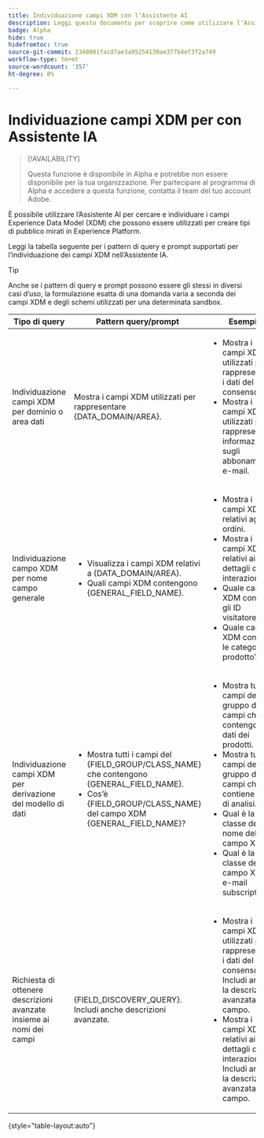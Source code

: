 ```yaml
---
title: Individuazione campi XDM con l’Assistente AI
description: Leggi questo documento per scoprire come utilizzare l’Assistente all’intelligenza artificiale per l’individuazione dei campi di Experience Data Model (XDM).
badge: Alpha
hide: true
hidefromtoc: true
source-git-commit: 2348001facd7ae3a95254130ae377b4ef3f2a749
workflow-type: tm+mt
source-wordcount: '357'
ht-degree: 0%

---
```


# Individuazione campi XDM per con Assistente IA

>[!AVAILABILITY]
>
>Questa funzione è disponibile in Alpha e potrebbe non essere disponibile per la tua organizzazione. Per partecipare al programma di Alpha e accedere a questa funzione, contatta il team del tuo account Adobe.

È possibile utilizzare l’Assistente AI per cercare e individuare i campi Experience Data Model (XDM) che possono essere utilizzati per creare tipi di pubblico mirati in Experience Platform.

Leggi la tabella seguente per i pattern di query e prompt supportati per l’individuazione dei campi XDM nell’Assistente IA.

>[!TIP]
>
>Anche se i pattern di query e prompt possono essere gli stessi in diversi casi d’uso, la formulazione esatta di una domanda varia a seconda dei campi XDM e degli schemi utilizzati per una determinata sandbox.

| Tipo di query | Pattern query/prompt | Esempi |
| --- | --- | --- |
| Individuazione campi XDM per dominio o area dati | Mostra i campi XDM utilizzati per rappresentare {DATA_DOMAIN/AREA}. | <ul><li>Mostra i campi XDM utilizzati per rappresentare i dati del consenso.</li><li>Mostra i campi XDM utilizzati per rappresentare informazioni sugli abbonamenti e-mail.</li></ul> |
| Individuazione campo XDM per nome campo generale | <ul><li>Visualizza i campi XDM relativi a {DATA_DOMAIN/AREA}.</li><li>Quali campi XDM contengono {GENERAL_FIELD_NAME}.</li></ul> | <ul><li>Mostra i campi XDM relativi agli ordini.</li><li>Mostra i campi XDM relativi ai dettagli di interazione.</li><li>Quale campo XDM contiene gli ID visitatore?</li><li>Quale campo XDM contiene le categorie di prodotto?</li></ul> |
| Individuazione campi XDM per derivazione del modello di dati | <ul><li>Mostra tutti i campi del {FIELD_GROUP/CLASS_NAME} che contengono {GENERAL_FIELD_NAME}.</li><li>Cos’è {FIELD_GROUP/CLASS_NAME} del campo XDM {GENERAL_FIELD_NAME}?</li></ul> | <ul><li>Mostra tutti i campi del gruppo di campi che contengono i dati dei prodotti.</li><li>Mostra tutti i campi del gruppo di campi che contiene i dati di analisi.</li><li>Qual è la classe del nome del campo XDM?</li><li>Qual è la classe del campo XDM e-mail subscriptions?</li></ul> |
| Richiesta di ottenere descrizioni avanzate insieme ai nomi dei campi | {FIELD_DISCOVERY_QUERY}. Includi anche descrizioni avanzate. | <ul><li>Mostra i campi XDM utilizzati per rappresentare i dati del consenso. Includi anche la descrizione avanzata del campo.</li><li>Mostra i campi XDM relativi ai dettagli di interazione. Includi anche la descrizione avanzata del campo.</li></ul> |

{style="table-layout:auto"}